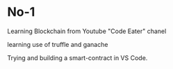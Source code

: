# No-1

Learning Blockchain from Youtube "Code Eater" chanel

learning use of truffle and ganache

Trying and building a smart-contract in VS Code.
